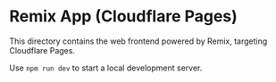 # Remix App (Cloudflare Pages)

This directory contains the web frontend powered by Remix, targeting Cloudflare Pages.

Use `npm run dev` to start a local development server.
